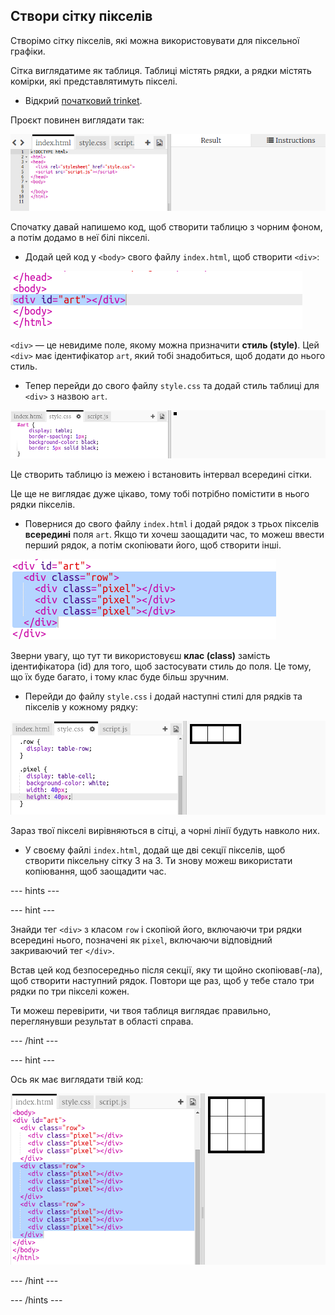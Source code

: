 ## Створи сітку пікселів

Створімо сітку пікселів, які можна використовувати для піксельної графіки.

Сітка виглядатиме як таблиця. Таблиці містять рядки, а рядки містять комірки, які представлятимуть пікселі.

+ Відкрий [початковий trinket](http://jumpto.cc/web-pixel).

Проєкт повинен виглядати так:

![знімок екрана](images/pixel-starter.png)

Спочатку давай напишемо код, щоб створити таблицю з чорним фоном, а потім додамо в неї білі пікселі.

+ Додай цей код у `<body>` свого файлу `index.html`, щоб створити `<div>`:

![знімок екрана](images/pixel-art-art.png)

`<div>` — це невидиме поле, якому можна призначити **стиль (style)**. Цей `<div>` має ідентифікатор `art`, який тобі знадобиться, щоб додати до нього стиль.

+ Тепер перейди до свого файлу `style.css` та додай стиль таблиці для `<div>` з назвою `art`.

![знімок екрана](images/pixel-art-style.png)

Це створить таблицю із межею і встановить інтервал всередині сітки.

Це ще не виглядає дуже цікаво, тому тобі потрібно помістити в нього рядки пікселів.

+ Повернися до свого файлу `index.html` і додай рядок з трьох пікселів **всередині** поля `art`. Якщо ти хочеш заощадити час, то можеш ввести перший рядок, а потім скопіювати його, щоб створити інші.

![знімок екрана](images/pixel-art-row.png)

Зверни увагу, що тут ти використовуєш **клас (class)** замість ідентифікатора (id) для того, щоб застосувати стиль до поля. Це тому, що їх буде багато, і тому клас буде більш зручним.

+ Перейди до файлу `style.css` і додай наступні стилі для рядків та пікселів у кожному рядку:

![знімок екрана](images/pixel-art-row-style.png)

Зараз твої пікселі вирівняються в сітці, а чорні лінії будуть навколо них.

+ У своєму файлі `index.html`, додай ще дві секції пікселів, щоб створити піксельну сітку 3 на 3. Ти знову можеш використати копіювання, щоб заощадити час.

\--- hints \---

\--- hint \---

Знайди тег `<div>` з класом `row` і скопіюй його, включаючи три рядки всередині нього, позначені як `pixel`, включаючи відповідний закриваючий тег `</div>`.

Встав цей код безпосередньо після секції, яку ти щойно скопіював(-ла), щоб створити наступний рядок. Повтори ще раз, щоб у тебе стало три рядки по три пікселі кожен.

Ти можеш перевірити, чи твоя таблиця виглядає правильно, переглянувши результат в області справа.

\--- /hint \---

\--- hint \---

Ось як має виглядати твій код:

![знімок екрана](images/pixel-art-grid-3.png)

\--- /hint \---

\--- /hints \---